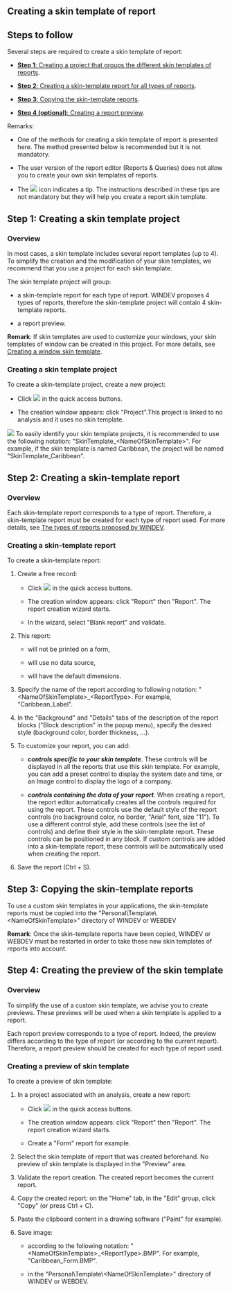 


## Creating a skin template of report
			



<a name="NOTE1"></a>
<a name="NOTE1_1"></a>


## Steps to follow
<a name="steps_follow_ELTTEXTE000205"></a>
Several steps are required to create a skin template of report:

- [**Step 1**: Creating a project that groups the different skin templates of reports](#NOTE2_1). 

- [**Step 2**: Creating a skin-template report for all types of reports](#NOTE3_1).

- [**Step 3**: Copying the skin-template reports](#NOTE4_1).

- [**Step 4 (optional)**: Creating a report preview](#NOTE5_1). 




Remarks:

- One of the methods for creating a skin template of report is presented here. The method presented below is recommended but it is not mandatory.

- The user version of the report editor (Reports & Queries) does not allow you to create your own skin templates of reports.

- The ![](https://doc.pcsoft.fr/en-US/images/image.awp?langid=3&name=i_blue_sm.jpg)
 icon indicates a tip. The instructions described in these tips are not mandatory but they will help you create a report skin template.




<a name="NOTE2"></a>
<a name="NOTE2_1"></a>


## Step 1: Creating a skin template project
<a name="step_1_creating_skin_template_project_ELTTEXTE000229"></a>


### Overview
<a name="overview_ELTPARAGRAPHE000039"></a>

In most cases, a skin template includes several report templates (up to 4). To simplify the creation and the modification of your skin templates, we recommend that you use a project for each skin template.

The skin template project will group:

- a skin-template report for each type of report. WINDEV proposes 4 types of reports, therefore the skin-template project will contain 4 skin-template reports.

- a report preview.




**Remark**: If skin templates are used to customize your windows, your skin templates of window can be created in this project. For more details, see [Creating a window skin template](../Editeurs/2016009.md).
<a name="NOTE2_2"></a>


### Creating a skin template project
<a name="creating_skin_template_project_ELTPARAGRAPHE000056"></a>

To create a skin-template project, create a new project: 

- Click ![](https://doc.pcsoft.fr/en-US/images/image.awp?langid=3&name=ico_nouveau.gif)
 in the quick access buttons. 

- The creation window appears: click "Project".This project is linked to no analysis and it uses no skin template.


![](https://doc.pcsoft.fr/en-US/images/image.awp?langid=3&name=i_blue_sm.jpg)
 To easily identify your skin template projects, it is recommended to use the following notation: "SkinTemplate_&lt;NameOfSkinTemplate&gt;". For example, if the skin template is named Caribbean, the project will be named "SkinTemplate_Caribbean".

<a name="NOTE3"></a>
<a name="NOTE3_1"></a>


## Step 2: Creating a skin-template report
<a name="step_2_creating_skintemplate_report_ELTTEXTE000259"></a>


### Overview
<a name="overview_ELTPARAGRAPHE000073"></a>

Each skin-template report corresponds to a type of report. Therefore, a skin-template report must be created for each type of report used. For more details, see [The types of reports proposed by WINDEV](../WDChamp/1011054.md).
<a name="NOTE3_2"></a>


### Creating a skin-template report
<a name="creating_skintemplate_report_ELTPARAGRAPHE000083"></a>

To create a skin-template report:

1. Create a free record: 

	- Click ![](https://doc.pcsoft.fr/en-US/images/image.awp?langid=3&name=ico_nouveau.gif)
 in the quick access buttons. 

	- The creation window appears: click "Report" then "Report". The report creation wizard starts.

	- In the wizard, select "Blank report" and validate.




2. This report:

	- will not be printed on a form,

	- will use no data source,

	- will have the default dimensions.




3. Specify the name of the report according to following notation: "&lt;NameOfSkinTemplate&gt;_&lt;ReportType&gt;. For example, "Caribbean_Label".

4. In the "Background" and "Details" tabs of the description of the report blocks ("Block description" in the popup menu), specify the desired style (background color, border thickness, ...).

5. To customize your report, you can add:

	- ***controls specific to your skin template***. 
			These controls will be displayed in all the reports that use this skin template. For example, you can add a preset control to display the system date and time, or an Image control to display the logo of a company.

	- ***controls containing the data of your report***.
			When creating a report, the report editor automatically creates all the controls required for using the report. These controls use the default style of the report controls (no background color, no border, "Arial" font, size "11"). 
			To use a different control style, add these controls (see the list of controls) and define their style in the skin-template report. These controls can be positioned in any block.
			If custom controls are added into a skin-template report, these controls will be automatically used when creating the report.




6. Save the report (Ctrl + S).




<a name="NOTE4"></a>
<a name="NOTE4_1"></a>


## Step 3: Copying the skin-template reports
<a name="step_3_copying_the_skintemplate_reports_ELTTEXTE000289"></a>
To use a custom skin templates in your applications, the skin-template reports must be copied into the "Personal\\Template\\&lt;NameOfSkinTemplate&gt;" directory of WINDEV or WEBDEV

**Remark**: Once the skin-template reports have been copied, WINDEV or WEBDEV must be restarted in order to take these new skin templates of reports into account.

<a name="NOTE5"></a>
<a name="NOTE5_1"></a>


## Step 4: Creating the preview of the skin template
<a name="step_4_creating_the_preview_the_skin_template_ELTTEXTE000313"></a>


### Overview
<a name="overview_ELTPARAGRAPHE000129"></a>

To simplify the use of a custom skin template, we advise you to create previews. These previews will be used when a skin template is applied to a report.

Each report preview corresponds to a type of report. Indeed, the preview differs according to the type of report (or according to the current report). Therefore, a report preview should be created for each type of report used.
<a name="NOTE5_2"></a>


### Creating a preview of skin template
<a name="creating_preview_skin_template_ELTPARAGRAPHE000138"></a>

To create a preview of skin template:

1. In a project associated with an analysis, create a new report: 

	- Click ![](https://doc.pcsoft.fr/en-US/images/image.awp?langid=3&name=ico_nouveau.gif)
 in the quick access buttons. 

	- The creation window appears: click "Report" then "Report". The report creation wizard starts.

	- Create a "Form" report for example.




2. Select the skin template of report that was created beforehand. No preview of skin template is displayed in the "Preview" area.

3. Validate the report creation. The created report becomes the current report.

4. Copy the created report: on the "Home" tab, in the "Edit" group, click "Copy" (or press Ctrl + C).

5. Paste the clipboard content in a drawing software ("Paint" for example).

6. Save image:

	- according to the following notation: "&lt;NameOfSkinTemplate&gt;_&lt;ReportType&gt;.BMP".
			For example, "Caribbean_Form.BMP".

	- in the "Personal\\Template\\&lt;NameOfSkinTemplate&gt;" directory of WINDEV or WEBDEV.








